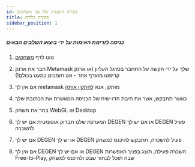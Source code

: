 ```yaml
---
id: סקירה חופשית של שני משחקים
title: סקירה כללית
sidebar_position: 1
---
```


##### **כניסה לזרימת האימות על ידי ביצוע השלבים הבאים**

1. נווט לדף [משחקים](https://niftyleague.com/games)

2. חבר את ארנק Metamask שלך על ידי הקשה על התחבר בסרגל העליון (או ארנק קריפטו מועדף אחר - אנו תומכים כמעט בכולם!)

3. אם אין לך metamask מותקן, אנא [להתקין אותה](https://metamask.io/)

4. כאשר תתבקש, אשר את תיבת הדו-שיח של הכניסה המאשרת את הכתובת שלך

5. בחר את משחק WebGL או Desktop

6. המערכת שלנו תבדוק אוטומטית אם יש לך DEGEN או אם יש לך DEGEN פעיל להשכרה

7. אם יש לך DEGEN או יש לך DEGEN פעיל להשכרה, תתבקש להיכנס למשחק

8. אם אין לך DEGEN או אם יש לך DEGEN השכרה פעילה, תוצג בפניך האפשרות Free-to-Play, שבה תוכל לבחור שבט ולהיכנס למשחק
